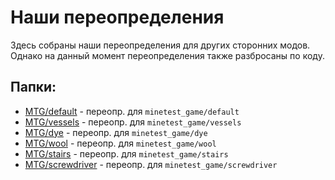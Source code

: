 
Наши переопределения
====================

Здесь собраны наши переопределения для других сторонних модов.
Однако на данный момент переопределения также разбросаны по коду.

Папки:
------

- [MTG/default](MTG/default/readme.md) - переопр. для `minetest_game/default`
- [MTG/vessels](MTG/vessels/readme.md) - переопр. для `minetest_game/vessels`
- [MTG/dye](MTG/dye/readme.md) - переопр. для `minetest_game/dye`
- [MTG/wool](MTG/wool/readme.md) - переопр. для `minetest_game/wool`
- [MTG/stairs](MTG/stairs/readme.md) - переопр. для `minetest_game/stairs`
- [MTG/screwdriver](MTG/screwdriver/readme.md) - переопр. для `minetest_game/screwdriver`
